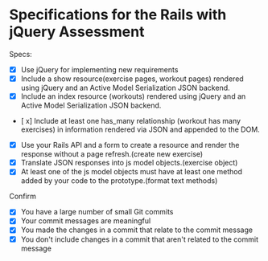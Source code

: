 # Specifications for the Rails with jQuery Assessment

Specs:
- [x] Use jQuery for implementing new requirements
- [x] Include a show resource(exercise pages, workout pages) rendered using jQuery and an Active Model Serialization JSON backend.
- [x] Include an index resource (workouts) rendered using jQuery and an Active Model Serialization JSON backend.
- [ x] Include at least one has_many relationship (workout has many exercises) in information rendered via JSON and appended to the DOM.
- [x] Use your Rails API and a form to create a resource and render the response without a page refresh.(create new exercise)
- [x] Translate JSON responses into js model objects.(exercise object)
- [x] At least one of the js model objects must have at least one method added by your code to the prototype.(format text methods)

Confirm
- [x] You have a large number of small Git commits
- [x] Your commit messages are meaningful
- [x] You made the changes in a commit that relate to the commit message
- [x] You don't include changes in a commit that aren't related to the commit message
